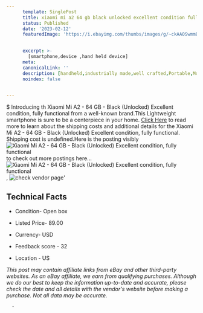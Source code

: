 ```yaml
---
      template: SinglePost
      title: xiaomi mi a2 64 gb black unlocked excellent condition fully functional
      status: Published
      date: '2023-02-12'
      featuredImage: 'https://i.ebayimg.com/thumbs/images/g/~ckAAOSwmmBj4qJb/s-l225.jpg'
       

      excerpt: >-
        [smartphone,device ,hand held device]
      meta:
      canonicalLink: ''
      description: [handheld,industrially made,well crafted,Portable,Mobile,Compact,Convenient,Lightweight,Maneuverable,Man-portable,Miniature,Carriable,Hand-held,Light,Holdable,Transportable,Mobile device,Pocket-sized,On-the-go,Wireless,Cordless,Compact size,Convenient size, smartphone,device ,hand held device]
      noindex: false
      

---
```

$
      Introducing th Xiaomi Mi A2 - 64 GB - Black (Unlocked) Excellent condition, fully functional from a well-known brand.This Lightweight smartphone is sure to be a centerpiece in your home. [Click Here](https://www.ebay.com/itm/234895348791?hash=item36b0da9437%3Ag%3A%7EckAAOSwmmBj4qJb&mkevt=1&mkcid=1&mkrid=711-53200-19255-0&campid=%253CePNCampaignId%253E&customid=%253CreferenceId%253E&toolid=10049) to read more to learn about the shipping costs and additional details for the Xiaomi Mi A2 - 64 GB - Black (Unlocked) Excellent condition, fully functional. Shipping cost is undefined.Here is the posting visibly ![Xiaomi Mi A2 - 64 GB - Black (Unlocked) Excellent condition, fully functional](https://i.ebayimg.com/thumbs/images/g/~ckAAOSwmmBj4qJb/s-l225.jpg) to check out more postings here... ![Xiaomi Mi A2 - 64 GB - Black (Unlocked) Excellent condition, fully functional](https://i.ebayimg.com/images/g/~ckAAOSwmmBj4qJb/s-l1600.jpg), ![check vendor page](https://origin-galleryplus.ebayimg.com/ws/web/234895348791_2_0_1/225x225.jpg,https://origin-galleryplus.ebayimg.com/ws/web/234895348791_3_0_1/225x225.jpg,https://origin-galleryplus.ebayimg.com/ws/web/234895348791_4_0_1/225x225.jpg,https://origin-galleryplus.ebayimg.com/ws/web/234895348791_5_0_1/225x225.jpg,https://origin-galleryplus.ebayimg.com/ws/web/234895348791_6_0_1/225x225.jpg)'

      

 ## Technical Facts 



     
      

 - Condition- Open box 


      

 - Listed Price- 89.00 


      

 - Currency- USD 


      

 - Feedback score - 32 


      

 - Location - US 


      
      

 *_This post may contain affiliate links from eBay and other third-party websites. As an eBay affiliate, we earn from qualifying purchases. Although we do our best to keep the information up-to-date and accurate, please check the date and all details with the vendor's website before making a purchase. Not all data may be accurate._*




      -
